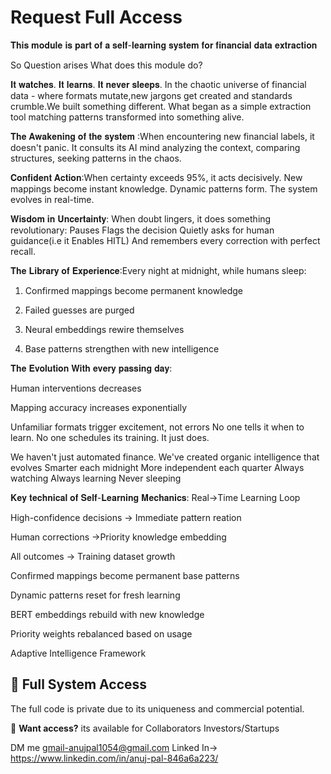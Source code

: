 
# Request Full Access

𝐓𝐡𝐢𝐬 𝐦𝐨𝐝𝐮𝐥𝐞 𝐢𝐬 𝐩𝐚𝐫𝐭 𝐨𝐟 𝐚 𝐬𝐞𝐥𝐟-𝐥𝐞𝐚𝐫𝐧𝐢𝐧𝐠 𝐬𝐲𝐬𝐭𝐞𝐦 𝐟𝐨𝐫 𝐟𝐢𝐧𝐚𝐧𝐜𝐢𝐚𝐥 𝐝𝐚𝐭𝐚 𝐞𝐱𝐭𝐫𝐚𝐜𝐭𝐢𝐨𝐧

So Question arises What does this module do?



𝐈𝐭 𝐰𝐚𝐭𝐜𝐡𝐞𝐬. 𝐈𝐭 𝐥𝐞𝐚𝐫𝐧𝐬. 𝐈𝐭 𝐧𝐞𝐯𝐞𝐫 𝐬𝐥𝐞𝐞𝐩𝐬. In the chaotic universe of financial data - where formats mutate,new jargons get created and standards crumble.We built something different. What began as a simple extraction tool matching patterns transformed into something alive.

𝐓𝐡𝐞 𝐀𝐰𝐚𝐤𝐞𝐧𝐢𝐧𝐠 𝐨𝐟 𝐭𝐡𝐞 𝐬𝐲𝐬𝐭𝐞𝐦 :When encountering new financial labels, it doesn't panic. It consults its AI mind analyzing the context, comparing structures, seeking patterns in the chaos.



𝐂𝐨𝐧𝐟𝐢𝐝𝐞𝐧𝐭 𝐀𝐜𝐭𝐢𝐨𝐧:When certainty exceeds 95%, it acts decisively. New mappings become instant knowledge. Dynamic patterns form. The system evolves in real-time.



𝐖𝐢𝐬𝐝𝐨𝐦 𝐢𝐧 𝐔𝐧𝐜𝐞𝐫𝐭𝐚𝐢𝐧𝐭𝐲: When doubt lingers, it does something revolutionary: Pauses Flags the decision Quietly asks for human guidance(i.e it Enables HITL) And remembers every correction with perfect recall.

 𝐓𝐡𝐞 𝐋𝐢𝐛𝐫𝐚𝐫𝐲 𝐨𝐟 𝐄𝐱𝐩𝐞𝐫𝐢𝐞𝐧𝐜𝐞:Every night at midnight, while humans sleep: 

1) Confirmed mappings become permanent knowledge

2) Failed guesses are purged 

3) Neural embeddings rewire themselves

4) Base patterns strengthen with new intelligence



𝐓𝐡𝐞 𝐄𝐯𝐨𝐥𝐮𝐭𝐢𝐨𝐧 𝐖𝐢𝐭𝐡 𝐞𝐯𝐞𝐫𝐲 𝐩𝐚𝐬𝐬𝐢𝐧𝐠 𝐝𝐚𝐲:

Human interventions decreases

Mapping accuracy increases exponentially

Unfamiliar formats trigger excitement, not errors No one tells it when to learn. No one schedules its training. It just does.

We haven't just automated finance. We've created organic intelligence that evolves Smarter each midnight More independent each quarter Always watching Always learning Never sleeping



𝐊𝐞𝐲 𝐭𝐞𝐜𝐡𝐧𝐢𝐜𝐚𝐥 𝐨𝐟 𝐒𝐞𝐥𝐟-𝐋𝐞𝐚𝐫𝐧𝐢𝐧𝐠 𝐌𝐞𝐜𝐡𝐚𝐧𝐢𝐜𝐬: Real->Time Learning Loop

High-confidence decisions -> Immediate pattern reation

Human corrections ->Priority knowledge embedding

All outcomes -> Training dataset growth

Confirmed mappings become permanent base patterns

Dynamic patterns reset for fresh learning

BERT embeddings rebuild with new knowledge

Priority weights rebalanced based on usage

Adaptive Intelligence Framework

## 🔐 Full System Access

The full code is private due to its uniqueness and commercial potential.

📩 **Want access?**
its available for
Collaborators
Investors/Startups

DM me 
gmail-anujpal1054@gmail.com
Linked In-> https://www.linkedin.com/in/anuj-pal-846a6a223/
